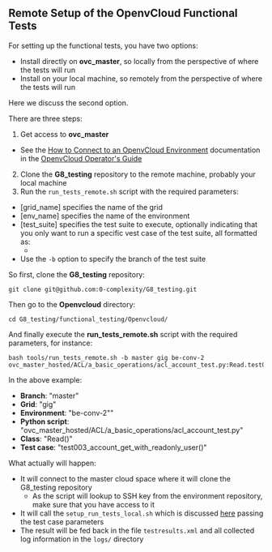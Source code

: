 ## Remote Setup of the OpenvCloud Functional Tests

For setting up the functional tests, you have two options:
- Install directly on **ovc\_master**, so locally from the perspective of where the tests will run
- Install on your local machine, so remotely from the perspective of where the tests will run

Here we discuss the second option.

There are three steps:
1. Get access to **ovc\_master**
  - See the [How to Connect to an OpenvCloud Environment](https://gig.gitbooks.io/ovcdoc_public/content/Sysadmin/Connect/connect.html) documentation in the [OpenvCloud Operator's Guide](https://www.gitbook.com/book/gig/ovcdoc_public/details)
2. Clone the **G8_testing** repository to the remote machine, probably your local machine
3. Run the `run_tests_remote.sh` script with the required parameters:
  - [grid_name] specifies the name of the grid
  - [env_name] specifies the name of the environment
  - [test_suite] specifies the test suite to execute, optionally indicating that you only want to run a specific vest case of the test suite, all formatted as:
    - [python\_script\_name]:[class\_name].[test\_case\_name]
  - Use the `-b` option to specify the branch of the test suite

So first, clone the **G8_testing** repository:
```
git clone git@github.com:0-complexity/G8_testing.git
```

Then go to the **Openvcloud** directory:
```
cd G8_testing/functional_testing/Openvcloud/
```

And finally execute the **run_tests_remote.sh** script with the required parameters, for instance:
```
bash tools/run_tests_remote.sh -b master gig be-conv-2 ovc_master_hosted/ACL/a_basic_operations/acl_account_test.py:Read.test003_account_get_with_readonly_user
```

In the above example:
- **Branch**: "master"
- **Grid**: "gig"
- **Environment**: "be-conv-2""
- **Python script**: "ovc_master_hosted/ACL/a_basic_operations/acl_account_test.py"
- **Class**: "Read()"
- **Test case**: "test003\_account\_get\_with\_readonly\_user()"

What actually will happen:
- It will connect to the master cloud space where it will clone the G8_testing repository
  - As the script will lookup to SSH key from the environment repository, make sure that you have access to it
- It will call the `setup_run_tests_local.sh` which is discussed [here](local_setup.md) passing the test case parameters
- The result will be fed back in the file `testresults.xml` and all collected log information in the `logs/` directory